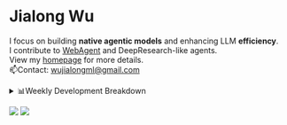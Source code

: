 #  Jialong Wu

I focus on building **native agentic models** and enhancing LLM **efficiency**.<br>
I contribute to [WebAgent](https://github.com/Alibaba-NLP/WebAgent) and DeepResearch-like agents.<br>
View my [homepage](https://callanwu.github.io/) for more details. <br>
📫Contact: wujialongml@gmail.com

<details><summary>📊Weekly Development Breakdown</summary>

<!--START_SECTION:waka-->

```txt
From: 29 August 2025 - To: 05 September 2025

Total Time: 30 hrs 45 mins

Python     15 hrs 40 mins  ████████████▓░░░░░░░░░░░░   50.98 %
Bash       8 hrs 17 mins   ██████▓░░░░░░░░░░░░░░░░░░   26.97 %
JSON       6 hrs 39 mins   █████▒░░░░░░░░░░░░░░░░░░░   21.63 %
Other      5 mins          ░░░░░░░░░░░░░░░░░░░░░░░░░   00.32 %
Text       1 min           ░░░░░░░░░░░░░░░░░░░░░░░░░   00.06 %
```

<!--END_SECTION:waka-->

[![wakatime](https://wakatime.com/badge/user/c6720b29-9431-4a60-bc9d-e1fb2b6bd65f.svg)](https://wakatime.com/@c6720b29-9431-4a60-bc9d-e1fb2b6bd65f)
</details>

[![](https://img.shields.io/badge/Google%20Scholar-4385FE.svg?&color=d6d6d6&style=flat-square&logo=google-scholar)](https://scholar.google.com/citations?user=6eg2m4YAAAAJ)
![](https://komarev.com/ghpvc/?username=callanwu)
